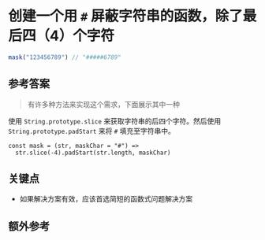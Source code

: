 # 创建一个用 `#` 屏蔽字符串的函数，除了最后四（4）个字符

```js
mask("123456789") // "#####6789"
```

## 参考答案

> 有许多种方法来实现这个需求，下面展示其中一种

使用 `String.prototype.slice` 来获取字符串的后四个字符。然后使用 `String.prototype.padStart` 来将 `#` 填充至字符串中。

```es6
const mask = (str, maskChar = "#") =>
  str.slice(-4).padStart(str.length, maskChar)
```

## 关键点

* 如果解决方案有效，应该首选简短的函数式问题解决方案

## 额外参考

<!-- tags: (javascript) -->